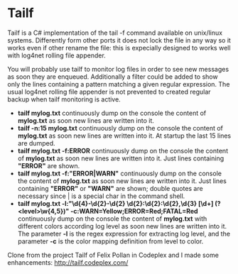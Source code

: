 # Tailf

Tailf is a C# implementation of the tail -f command available on unix/linux systems. Differently form other ports it does not lock the file in any way so it works even if other rename the file: this is expecially designed to works well with log4net rolling file appender.

You will probably use tailf to monitor log files in order to see new messages as soon they are enqueued. Additionally a filter could be added to show only the lines containing a pattern matching a given regular expression. The usual log4net rolling file appender is not prevented to created regular backup when tailf monitoring is active.


* **tailf mylog.txt** continuously dump on the console the content of **mylog.txt** as soon new lines are written into it. 
* **tailf -n:15 mylog.txt** continuously dump on the console the content of  **mylog.txt** as soon new lines are written into it. At startup the last 15 lines are dumped. 
* **tailf mylog.txt -f:ERROR** continuously dump on the console the content of **mylog.txt** as soon new lines are written into it. Just lines containing  **"ERROR"** are shown. 
* **tailf mylog.txt -f:"ERROR|WARN"** continuously dump on the console the content of **mylog.txt** as soon new lines are written into it. Just lines containing  **"ERROR"** or **"WARN"** are shown; double quotes are necessary since | is a special char in the command shell.
* **tailf mylog.txt  -l:"\d{4}-\d{2}-\d{2} \d{2}:\d{2}:\d{2},\d{3} \[\d+\] (?&lt;level&gt;\w{4,5})" -c:WARN=Yellow;ERROR=Red;FATAL=Red** continuously dump on the console the content of **mylog.txt** with different colors according log level as soon new lines are written into it. The parameter **-l** is the regex expression for extracting log level, and the parameter **-c** is the color mapping definition from level to color.


Clone from the project Tailf of Felix Pollan in Codeplex and I made some enhancements:
http://tailf.codeplex.com/
